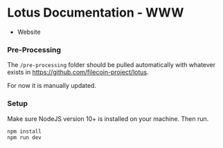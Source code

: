 # Lotus Documentation - WWW

- Website

### Pre-Processing

The `/pre-processing` folder should be pulled automatically with whatever exists in https://github.com/filecoin-project/lotus.

For now it is manually updated.

### Setup

Make sure NodeJS version 10+ is installed on your machine. Then run.

```sh
npm install
npm run dev
```
